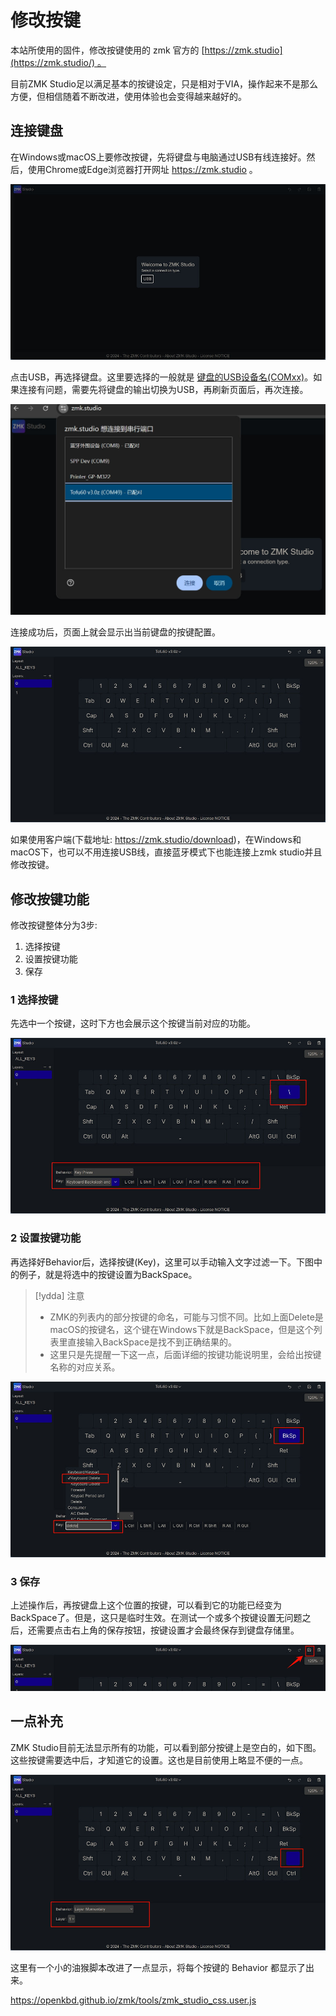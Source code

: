 # 修改按键

本站所使用的固件，修改按键使用的 zmk 官方的 [https://zmk.studio](https://zmk.studio/) 。

目前ZMK Studio足以满足基本的按键设定，只是相对于VIA，操作起来不是那么方便，但相信随着不断改进，使用体验也会变得越来越好的。

## 连接键盘

在Windows或macOS上要修改按键，先将键盘与电脑通过USB有线连接好。然后，使用Chrome或Edge浏览器打开网址 https://zmk.studio 。

![](assets/zmk-studio-set-key-01.jpg)

点击USB，再选择键盘。这里要选择的一般就是 <u>键盘的USB设备名(COMxx)</u>。如果连接有问题，需要先将键盘的输出切换为USB，再刷新页面后，再次连接。

![](assets/zmk-studio-set-key-02.jpg)

连接成功后，页面上就会显示出当前键盘的按键配置。

![](assets/zmk-studio-set-key-03.jpg)

如果使用客户端(下载地址: https://zmk.studio/download)，在Windows和macOS下，也可以不用连接USB线，直接蓝牙模式下也能连接上zmk studio并且修改按键。

## 修改按键功能

修改按键整体分为3步:
1. 选择按键
2. 设置按键功能
3. 保存

### 1 选择按键
先选中一个按键，这时下方也会展示这个按键当前对应的功能。

![](assets/zmk-studio-set-key-04.jpg)

### 2 设置按键功能
再选择好Behavior后，选择按键(Key)，这里可以手动输入文字过滤一下。下图中的例子，就是将选中的按键设置为BackSpace。

> [!ydda] 注意
> - ZMK的列表内的部分按键的命名，可能与习惯不同。比如上面Delete是macOS的按键名，这个键在Windows下就是BackSpace，但是这个列表里直接输入BackSpace是找不到正确结果的。
> - 这里只是先提醒一下这一点，后面详细的按键功能说明里，会给出按键名称的对应关系。

![](assets/zmk-studio-set-key-05.jpg)

### 3 保存
上述操作后，再按键盘上这个位置的按键，可以看到它的功能已经变为BackSpace了。但是，这只是临时生效。在测试一个或多个按键设置无问题之后，还需要点击右上角的保存按钮，按键设置才会最终保存到键盘存储里。

![](assets/zmk-studio-set-key-06.jpg)

## 一点补充

ZMK Studio目前无法显示所有的功能，可以看到部分按键上是空白的，如下图。这些按键需要选中后，才知道它的设置。这也是目前使用上略显不便的一点。

![](assets/zmk-studio-set-key-07.jpg)

这里有一个小的油猴脚本改进了一点显示，将每个按键的 Behavior 都显示了出来。

https://openkbd.github.io/zmk/tools/zmk_studio_css.user.js

